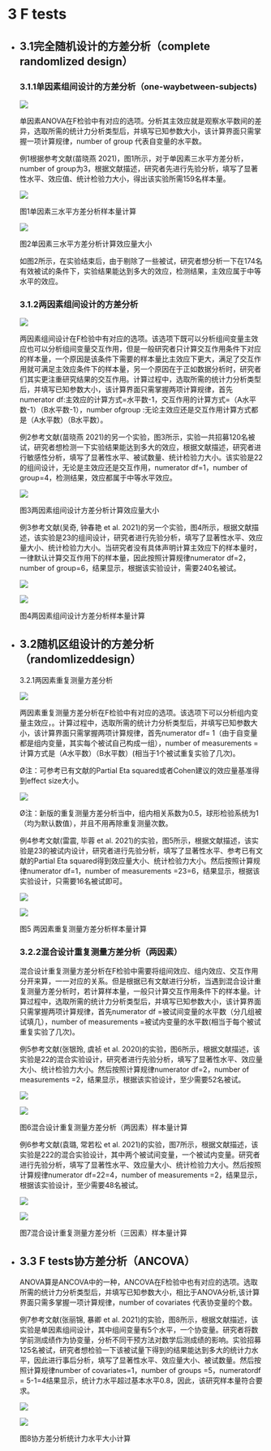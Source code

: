 # 3 F tests
- ## 3.1完全随机设计的方差分析（complete randomlized design）
	### 3.1.1单因素组间设计的方差分析（one-waybetween-subjects)
	
	![](https://cubox.pro/c/filters:no_upscale()?imageUrl=https%3A%2F%2Fpic4.zhimg.com%2Fv2-8724a22118584e1a13b4a3131b400097_b.jpg)
	
	单因素ANOVA在F检验中有对应的选项。分析其主效应就是观察水平数间的差异，选取所需的统计力分析类型后，并填写已知参数大小，该计算界面只需掌握一项计算规律，number of group 代表自变量的水平数。
	
	例1根据参考文献(苗晓燕 2021)，图1所示，对于单因素三水平方差分析，number of group为3，根据文献描述，研究者先进行先验分析，填写了显著性水平、效应值、统计检验力大小，得出该实验所需159名样本量。
	
	![](https://cubox.pro/c/filters:no_upscale()?imageUrl=https%3A%2F%2Fpic1.zhimg.com%2Fv2-0fb53f22c5567bb3b0822a622617ece8_b.jpg)
	
	图1单因素三水平方差分析样本量计算
	
	![](https://cubox.pro/c/filters:no_upscale()?imageUrl=https%3A%2F%2Fpic1.zhimg.com%2Fv2-ae6c6759fa4f50222f7d14df213cf9f4_b.jpg)
	
	图2单因素三水平方差分析计算效应量大小
	
	如图2所示，在实验结束后，由于剔除了一些被试，研究者想分析一下在174名有效被试的条件下，实验结果能达到多大的效应，检测结果，主效应属于中等水平的效应。
	
	### 3.1.2两因素组间设计的方差分析
	
	![](https://cubox.pro/c/filters:no_upscale()?imageUrl=https%3A%2F%2Fpic1.zhimg.com%2Fv2-2260907b01fbc4d101079772efbc6664_b.jpg)
	
	两因素组间设计在F检验中有对应的选项。该选项下既可以分析组间变量主效应也可以分析组间变量交互作用，但是一般研究者只计算交互作用条件下对应的样本量，一个原因是该条件下需要的样本量比主效应下更大，满足了交互作用就可满足主效应条件下的样本量，另一个原因在于正如数据分析时，研究者们其实更注重研究结果的交互作用。计算过程中，选取所需的统计力分析类型后，并填写已知参数大小，该计算界面只需掌握两项计算规律，首先numerator df:主效应的计算方式=水平数-1，交互作用的计算方式=（A水平数-1）（B水平数-1），number ofgroup :无论主效应还是交互作用计算方式都是（A水平数）（B水平数）。
	
	例2参考文献(苗晓燕 2021)的另一个实验，图3所示，实验一共招募120名被试，研究者想检测一下实验结果能达到多大的效应，根据文献描述，研究者进行敏感性分析，填写了显著性水平、被试数量、统计检验力大小。该实验是22的组间设计，无论是主效应还是交互作用，numerator df=1，number of group=4，检测结果，效应都属于中等水平效应。
	
	![](https://cubox.pro/c/filters:no_upscale()?imageUrl=https%3A%2F%2Fpic1.zhimg.com%2Fv2-4e33986dffe190fdd45fef0b2972a5b4_b.jpg)
	
	图3两因素组间设计方差分析计算效应量大小
	
	例3参考文献(吴奇, 钟春艳 et al. 2021)的另一个实验，图4所示，根据文献描述，该实验是23的组间设计，研究者进行先验分析，填写了显著性水平、效应量大小、统计检验力大小。当研究者没有具体声明计算主效应下的样本量时，一律默认计算交互作用下的样本量，因此按照计算规律numerator df=2，number of group=6，结果显示，根据该实验设计，需要240名被试。
	
	![](https://cubox.pro/c/filters:no_upscale()?imageUrl=https%3A%2F%2Fpic1.zhimg.com%2Fv2-65079dc9915f22e30eebfa8c6b444550_b.jpg)
	
	![](https://cubox.pro/c/filters:no_upscale()?imageUrl=https%3A%2F%2Fpic1.zhimg.com%2Fv2-8ceaa372bda5085ba7d6864b51741320_b.jpg)
	
	图4两因素组间设计方差分析样本量计算
- ## 3.2随机区组设计的方差分析（randomlizeddesign）
	3.2.1两因素重复测量方差分析
	
	![](https://cubox.pro/c/filters:no_upscale()?imageUrl=https%3A%2F%2Fpic3.zhimg.com%2Fv2-3791008709cee8f670a68934a3c2f78e_b.jpg)
	
	两因素重复测量方差分析在F检验中有对应的选项。该选项下可以分析组内变量主效应，。计算过程中，选取所需的统计力分析类型后，并填写已知参数大小，该计算界面只需掌握两项计算规律，首先numerator df= 1（由于自变量都是组内变量，其实每个被试自己构成一组），number of measurements =计算方式是（A水平数）（B水平数）(相当于1个被试重复实验了几次)。
	
	Ø注：可参考已有文献的Partial Eta squared或者Cohen建议的效应量基准得到effect size大小。
	
	![](https://cubox.pro/c/filters:no_upscale()?imageUrl=https%3A%2F%2Fpic2.zhimg.com%2Fv2-4c3992776c7653f0de3b71ea2643dedd_b.jpg)
	
	Ø注：新版的重复测量方差分析当中，组内相关系数为0.5，球形检验系统为1（均为默认数值），并且不用再除重复测量次数。
	
	例4参考文献(雷震, 毕蓉 et al. 2021)的实验，图5所示，根据文献描述，该实验是23的被试内设计，研究者进行先验分析，填写了显著性水平、参考已有文献的Partial Eta squared得到效应量大小、统计检验力大小。然后按照计算规律numerator df=1，number of measurements =23=6，结果显示，根据该实验设计，只需要16名被试即可。
	
	![](https://cubox.pro/c/filters:no_upscale()?imageUrl=https%3A%2F%2Fpic1.zhimg.com%2Fv2-2deba0d39233bd41180933a55db3a17c_b.jpg)
	
	![](https://cubox.pro/c/filters:no_upscale()?imageUrl=https%3A%2F%2Fpic1.zhimg.com%2Fv2-e20cc534ebce0eca108b63f82fee7ed0_b.jpg)
	
	图5 两因素重复测量方差分析样本量计算
	
	### 3.2.2混合设计重复测量方差分析（两因素）
	
	混合设计重复测量方差分析在F检验中需要将组间效应、组内效应、交互作用分开来算，一一对应的关系。但是根据已有文献进行分析，当遇到混合设计重复测量方差分析时，若计算样本量，一般只计算交互作用条件下的样本量。计算过程中，选取所需的统计力分析类型后，并填写已知参数大小，该计算界面只需掌握两项计算规律，首先numerator df =被试间变量的水平数（分几组被试填几），number of measurements =被试内变量的水平数(相当于每个被试重复实验了几次)。
	
	例5参考文献(张银玲, 虞祯 et al. 2020)的实验，图6所示，根据文献描述，该实验是22的混合实验设计，研究者进行先验分析，填写了显著性水平、效应量大小、统计检验力大小。然后按照计算规律numerator df=2，number of measurements =2，结果显示，根据该实验设计，至少需要52名被试。
	
	![](https://cubox.pro/c/filters:no_upscale()?imageUrl=https%3A%2F%2Fpic4.zhimg.com%2Fv2-1ee668572d02192ab2715a4c183bcb37_b.jpg)
	
	![](https://cubox.pro/c/filters:no_upscale()?imageUrl=https%3A%2F%2Fpic3.zhimg.com%2Fv2-2674e8b9fbfe4511bc71c805290a4dae_b.jpg)
	
	图6混合设计重复测量方差分析（两因素）样本量计算
	
	例6参考文献(袁璐, 常若松 et al. 2021)的实验，图7所示，根据文献描述，该实验是222的混合实验设计，其中两个被试间变量，一个被试内变量。研究者进行先验分析，填写了显著性水平、效应量大小、统计检验力大小。然后按照计算规律numerator df=22=4，number of measurements =2，结果显示，根据该实验设计，至少需要48名被试。
	
	![](https://cubox.pro/c/filters:no_upscale()?imageUrl=https%3A%2F%2Fpic3.zhimg.com%2Fv2-9d8dcd22b186f4593b3fe78569e84b52_b.jpg)
	
	![](https://cubox.pro/c/filters:no_upscale()?imageUrl=https%3A%2F%2Fpic3.zhimg.com%2Fv2-2674e8b9fbfe4511bc71c805290a4dae_b.jpg)
	
	图7混合设计重复测量方差分析（三因素）样本量计算
- ## 3.3 F tests协方差分析（ANCOVA）
	ANOVA算是ANCOVA中的一种，ANCOVA在F检验中也有对应的选项。选取所需的统计力分析类型后，并填写已知参数大小，相比于ANOVA分析,该计算界面只需多掌握一项计算规律，number of covariates 代表协变量的个数。
	
	例7参考文献(张丽锦, 暴卿 et al. 2021)的实验，图8所示，根据文献描述，该实验是单因素组间设计，其中组间变量有5个水平，一个协变量。研究者将数学前测成绩作为协变量，分析不同干预方法对数学后测成绩的影响。实验招募125名被试，研究者想检验一下该被试量下得到的结果能达到多大的统计力水平，因此进行事后分析，填写了显著性水平、效应量大小、被试数量。然后按照计算规律number of covariates=1，number of groups =5，numeratordf = 5-1=4结果显示，统计力水平超过基本水平0.8，因此，该研究样本量符合要求。
	
	![](https://cubox.pro/c/filters:no_upscale()?imageUrl=https%3A%2F%2Fpic1.zhimg.com%2Fv2-ae1fb5e41a5f5a8f958232dd4f55b090_b.jpg)
	
	![](https://cubox.pro/c/filters:no_upscale()?imageUrl=https%3A%2F%2Fpic4.zhimg.com%2Fv2-487c769f8b9c277845bf9c2276c99307_b.jpg)
	
	图8协方差分析统计力水平大小计算